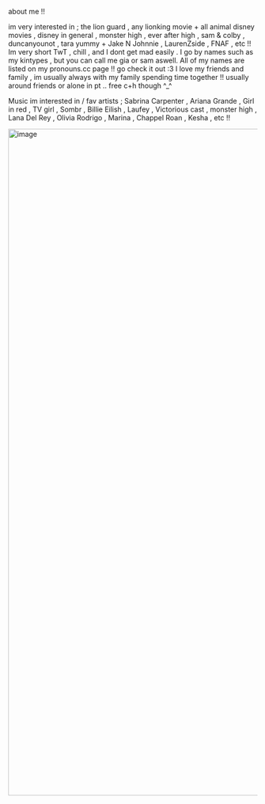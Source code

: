 about me !!



im very interested in  ; the lion guard , any lionking movie + all animal disney movies , disney in general ,
monster high , ever after high , sam & colby , duncanyounot , tara yummy + Jake N Johnnie , LaurenZside , FNAF , etc !!
Im very short TwT , chill , and I dont get mad easily . I go by names such as my kintypes , but you
can call me gia or sam aswell. All of my names are listed on my pronouns.cc page !! go check it out :3
I love my friends and  family , im usually always with my family spending time together !!
usually around friends or alone in pt .. free c+h though ^_^

Music im interested in / fav artists ;
Sabrina Carpenter , Ariana Grande , Girl in red , TV girl ,
Sombr , Billie Eilish , Laufey , Victorious cast ,  monster high , 
Lana Del Rey , Olivia Rodrigo , Marina , Chappel Roan , Kesha ,
etc !!

<img width="1080" height="1348" alt="image" src="https://github.com/user-attachments/assets/e0ea03f7-5fdf-4a00-ade0-60a1a53ff0a8" />


